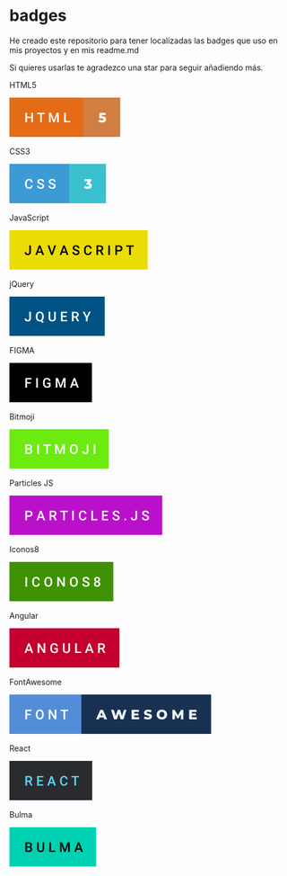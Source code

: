 # badges

He creado este repositorio para tener localizadas las badges que uso en mis proyectos y en mis readme.md 

Si quieres usarlas te agradezco una star para seguir añadiendo más. 

HTML5

![html](https://github.com/SofyFrontend/badges/blob/main/html-5.svg)

CSS3

![CSS](https://github.com/SofyFrontend/badges/blob/main/css-3.svg)

JavaScript

![Javascript](https://github.com/SofyFrontend/badges/blob/main/javascript.svg)

jQuery

![Jquery](https://github.com/SofyFrontend/badges/blob/main/jquery.svg)

FIGMA

![Figma](https://github.com/SofyFrontend/badges/blob/main/figma.svg)

Bitmoji

![Bitmoji](https://github.com/SofyFrontend/badges/blob/main/bitmoji.svg)

Particles JS

![Particles JS](https://github.com/SofyFrontend/badges/blob/main/particles.js.svg)

Iconos8

![iconos8](https://github.com/SofyFrontend/badges/blob/main/iconos8.svg)

Angular

![angular](https://github.com/SofyFrontend/badges/blob/main/angular.svg)

FontAwesome

![FontAwesome](https://github.com/SofyFrontend/badges/blob/main/font-awesome.svg)

React

![react](https://github.com/SofyFrontend/badges/blob/main/react.svg)

Bulma

![Bulma](https://github.com/SofyFrontend/badges/blob/main/bulma.svg)
